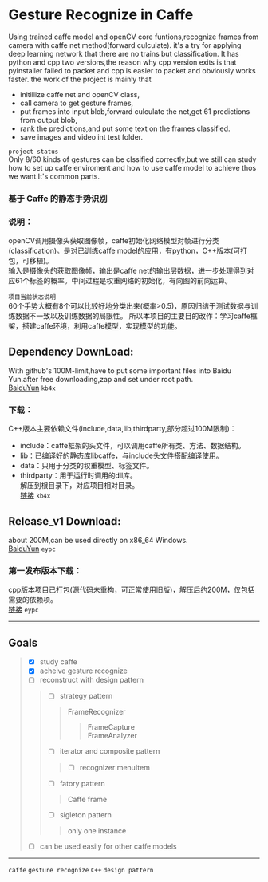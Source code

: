 # Gesture Recognize in Caffe<br> 

Using trained caffe model and openCV core funtions,recognize frames from camera with caffe net method(forward culculate). it's a try for applying deep learning network that there are no trains but classification. It has python and cpp two versions,the reason why cpp version exits is that pyInstaller failed to packet and cpp is easier to packet and obviously works faster. the work of the project is mainly that<br>
* initillize caffe net and openCV class,<br>
* call camera to get gesture frames,<br>
* put frames into input blob,forward culculate the net,get 61 predictions from output blob,<br>
* rank the predictions,and put some text on the frames classified.<br>
* save images and video int test folder.<br>

`project status`<br>
Only 8/60 kinds of gestures can be clssified correctly,but we still can study how to set up caffe enviroment and how to use caffe model to achieve thos we want.It's common parts.<br>

### 基于 Caffe 的静态手势识别
### 说明：
openCV调用摄像头获取图像帧，caffe初始化网络模型对帧进行分类(classification)。是对已训练caffe model的应用，有python，C++版本(可打包，可移植)。 <br>
输入是摄像头的获取图像帧，输出是caffe net的输出层数据，进一步处理得到对应61个标签的概率。中间过程是权重网络的初始化，有向图的前向运算。<br>

`项目当前状态说明`<br>
60个手势大概有8个可以比较好地分类出来(概率>0.5)，原因归结于测试数据与训练数据不一致以及训练数据的局限性。
所以本项目的主要目的改作：学习caffe框架，搭建caffe环境，利用caffe模型，实现模型的功能。<br>


## Dependency DownLoad:
With github's 100M-limit,have to put some important files into Baidu Yun.after free downloading,zap and set under root path.<br>
[BaiduYun](https://pan.baidu.com/s/1f8JUHpxMMmxRQ7Ej_DTHog) `kb4x`<br>

### 下载：
C++版本主要依赖文件(include,data,lib,thirdparty,部分超过100M限制)：<br>
* include：caffe框架的头文件，可以调用caffe所有类、方法、数据结构。<br>
* lib：已编译好的静态库libcaffe，与include头文件搭配编译使用。<br>
* data：只用于分类的权重模型、标签文件。<br>
* thirdparty：用于运行时调用的dll库。<br>
解压到根目录下，对应项目相对目录。<br>
[链接](https://pan.baidu.com/s/1f8JUHpxMMmxRQ7Ej_DTHog,"kb4x") `kb4x`<br>

## Release_v1 Download:
about 200M,can be used directly on x86_64 Windows.<br>
[BaiduYun](https://pan.baidu.com/s/1prBpO7BGj-9Ds4jGvh4QAA) `eypc`<br>

### 第一发布版本下载：
cpp版本项目已打包(源代码未重构，可正常使用旧版)，解压后约200M，仅包括需要的依赖项。<br>
[链接](https://pan.baidu.com/s/1prBpO7BGj-9Ds4jGvh4QAA,"eypc") `eypc`<br>

***
## Goals

> - [x] study caffe
> - [x] acheive gesture recognize
> - [ ] reconstruct with design pattern
>> - [ ] strategy pattern
>>>FrameRecognizer
>>>>FrameCapture  
>>>>FrameAnalyzer
>> - [ ] iterator and composite pattern
>>> - [ ] recognizer menuItem
>> - [ ] fatory pattern
>>>Caffe frame
>> - [ ] sigleton pattern
>>>only one instance
> - [ ] can be used easily for other caffe models

___
`caffe` `gesture recognize` `C++` `design pattern`
